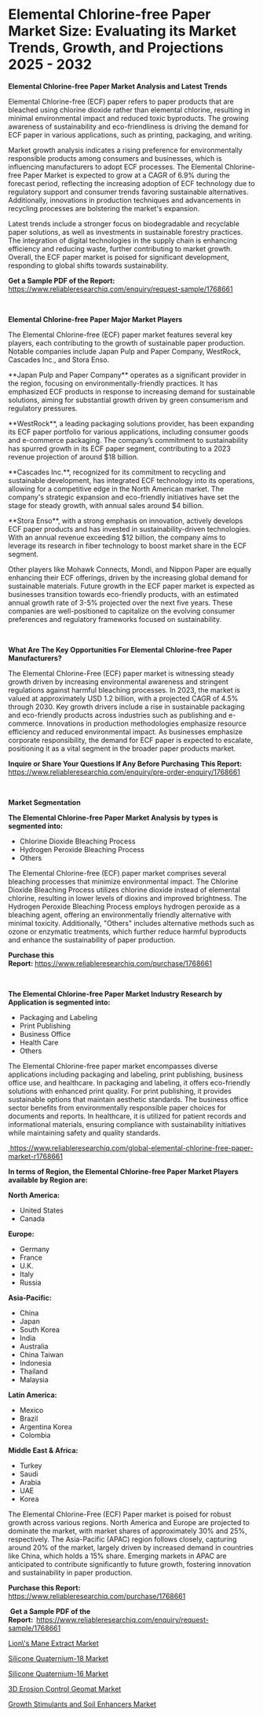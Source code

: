 <p><h1>Elemental Chlorine-free Paper Market Size: Evaluating its Market Trends, Growth, and Projections 2025 - 2032</h1></p><p><strong>Elemental Chlorine-free Paper Market Analysis and Latest Trends</strong></p>
<p><p>Elemental Chlorine-free (ECF) paper refers to paper products that are bleached using chlorine dioxide rather than elemental chlorine, resulting in minimal environmental impact and reduced toxic byproducts. The growing awareness of sustainability and eco-friendliness is driving the demand for ECF paper in various applications, such as printing, packaging, and writing. </p><p>Market growth analysis indicates a rising preference for environmentally responsible products among consumers and businesses, which is influencing manufacturers to adopt ECF processes. The Elemental Chlorine-free Paper Market is expected to grow at a CAGR of 6.9% during the forecast period, reflecting the increasing adoption of ECF technology due to regulatory support and consumer trends favoring sustainable alternatives. Additionally, innovations in production techniques and advancements in recycling processes are bolstering the market's expansion. </p><p>Latest trends include a stronger focus on biodegradable and recyclable paper solutions, as well as investments in sustainable forestry practices. The integration of digital technologies in the supply chain is enhancing efficiency and reducing waste, further contributing to market growth. Overall, the ECF paper market is poised for significant development, responding to global shifts towards sustainability.</p></p>
<p><strong>Get a Sample PDF of the Report:&nbsp;</strong> <a href="https://www.reliableresearchiq.com/enquiry/request-sample/1768661?utm_campaign=1129&utm_medium=2&utm_source=Github&utm_content=ia&utm_term=03042025&utm_id=elemental-chlorine-free-paper">https://www.reliableresearchiq.com/enquiry/request-sample/1768661</a></p>
<p>&nbsp;</p>
<p><strong>Elemental Chlorine-free Paper Major Market Players</strong></p>
<p><p>The Elemental Chlorine-free (ECF) paper market features several key players, each contributing to the growth of sustainable paper production. Notable companies include Japan Pulp and Paper Company, WestRock, Cascades Inc., and Stora Enso.</p><p>**Japan Pulp and Paper Company** operates as a significant provider in the region, focusing on environmentally-friendly practices. It has emphasized ECF products in response to increasing demand for sustainable solutions, aiming for substantial growth driven by green consumerism and regulatory pressures.</p><p>**WestRock**, a leading packaging solutions provider, has been expanding its ECF paper portfolio for various applications, including consumer goods and e-commerce packaging. The company’s commitment to sustainability has spurred growth in its ECF paper segment, contributing to a 2023 revenue projection of around $18 billion.</p><p>**Cascades Inc.**, recognized for its commitment to recycling and sustainable development, has integrated ECF technology into its operations, allowing for a competitive edge in the North American market. The company's strategic expansion and eco-friendly initiatives have set the stage for steady growth, with annual sales around $4 billion.</p><p>**Stora Enso**, with a strong emphasis on innovation, actively develops ECF paper products and has invested in sustainability-driven technologies. With an annual revenue exceeding $12 billion, the company aims to leverage its research in fiber technology to boost market share in the ECF segment.</p><p>Other players like Mohawk Connects, Mondi, and Nippon Paper are equally enhancing their ECF offerings, driven by the increasing global demand for sustainable materials. Future growth in the ECF paper market is expected as businesses transition towards eco-friendly products, with an estimated annual growth rate of 3-5% projected over the next five years. These companies are well-positioned to capitalize on the evolving consumer preferences and regulatory frameworks focused on sustainability.</p></p>
<p>&nbsp;</p>
<p><strong>What Are The Key Opportunities For Elemental Chlorine-free Paper Manufacturers?</strong></p>
<p><p>The Elemental Chlorine-Free (ECF) paper market is witnessing steady growth driven by increasing environmental awareness and stringent regulations against harmful bleaching processes. In 2023, the market is valued at approximately USD 1.2 billion, with a projected CAGR of 4.5% through 2030. Key growth drivers include a rise in sustainable packaging and eco-friendly products across industries such as publishing and e-commerce. Innovations in production methodologies emphasize resource efficiency and reduced environmental impact. As businesses emphasize corporate responsibility, the demand for ECF paper is expected to escalate, positioning it as a vital segment in the broader paper products market.</p></p>
<p><strong>Inquire or Share Your Questions If Any Before Purchasing This Report:</strong> <a href="https://www.reliableresearchiq.com/enquiry/pre-order-enquiry/1768661?utm_campaign=1129&utm_medium=2&utm_source=Github&utm_content=ia&utm_term=03042025&utm_id=elemental-chlorine-free-paper">https://www.reliableresearchiq.com/enquiry/pre-order-enquiry/1768661</a></p>
<p>&nbsp;</p>
<p><strong>Market Segmentation</strong></p>
<p><strong>The Elemental Chlorine-free Paper Market Analysis by types is segmented into:</strong></p>
<p><ul><li>Chlorine Dioxide Bleaching Process</li><li>Hydrogen Peroxide Bleaching Process</li><li>Others</li></ul></p>
<p><p>The Elemental Chlorine-free (ECF) paper market comprises several bleaching processes that minimize environmental impact. The Chlorine Dioxide Bleaching Process utilizes chlorine dioxide instead of elemental chlorine, resulting in lower levels of dioxins and improved brightness. The Hydrogen Peroxide Bleaching Process employs hydrogen peroxide as a bleaching agent, offering an environmentally friendly alternative with minimal toxicity. Additionally, "Others" includes alternative methods such as ozone or enzymatic treatments, which further reduce harmful byproducts and enhance the sustainability of paper production.</p></p>
<p><strong>Purchase this Report:&nbsp;</strong><a href="https://www.reliableresearchiq.com/purchase/1768661?utm_campaign=1129&utm_medium=2&utm_source=Github&utm_content=ia&utm_term=03042025&utm_id=elemental-chlorine-free-paper">https://www.reliableresearchiq.com/purchase/1768661</a></p>
<p>&nbsp;</p>
<p><strong>The Elemental Chlorine-free Paper Market Industry Research by Application is segmented into:</strong></p>
<p><ul><li>Packaging and Labeling</li><li>Print Publishing</li><li>Business Office</li><li>Health Care</li><li>Others</li></ul></p>
<p><p>The Elemental Chlorine-free paper market encompasses diverse applications including packaging and labeling, print publishing, business office use, and healthcare. In packaging and labeling, it offers eco-friendly solutions with enhanced print quality. For print publishing, it provides sustainable options that maintain aesthetic standards. The business office sector benefits from environmentally responsible paper choices for documents and reports. In healthcare, it is utilized for patient records and informational materials, ensuring compliance with sustainability initiatives while maintaining safety and quality standards.</p></p>
<p><a href="https://www.reliableresearchiq.com/global-elemental-chlorine-free-paper-market-r1768661?utm_campaign=1129&utm_medium=2&utm_source=Github&utm_content=ia&utm_term=03042025&utm_id=elemental-chlorine-free-paper">&nbsp;https://www.reliableresearchiq.com/global-elemental-chlorine-free-paper-market-r1768661</a></p>
<p><strong>In terms of Region, the Elemental Chlorine-free Paper Market Players available by Region are:</strong></p>
<p>
    <p> <strong> North America: </strong>
        <ul>
            <li>United States</li>
            <li>Canada</li>
        </ul>
        </p> 
    <p> <strong> Europe: </strong>
        <ul>
            <li>Germany</li>
            <li>France</li>
            <li>U.K.</li>
            <li>Italy</li>
            <li>Russia</li>
        </ul>
        </p> 
    <p> <strong> Asia-Pacific: </strong>
        <ul>
            <li>China</li>
            <li>Japan</li>
            <li>South Korea</li>
            <li>India</li>
            <li>Australia</li>
            <li>China Taiwan</li>
            <li>Indonesia</li>
            <li>Thailand</li>
            <li>Malaysia</li>
        </ul>
        </p> 
    <p> <strong> Latin America: </strong>
        <ul>
            <li>Mexico</li>
            <li>Brazil</li>
            <li>Argentina Korea</li>
            <li>Colombia</li>
        </ul>
        </p> 
    <p> <strong> Middle East & Africa: </strong>
        <ul>
            <li>Turkey</li>
            <li>Saudi</li>
            <li>Arabia</li>
            <li>UAE</li>
            <li>Korea</li>
        </ul>
    </p>
    </p>
<p><p>The Elemental Chlorine-Free (ECF) Paper market is poised for robust growth across various regions. North America and Europe are projected to dominate the market, with market shares of approximately 30% and 25%, respectively. The Asia-Pacific (APAC) region follows closely, capturing around 20% of the market, largely driven by increased demand in countries like China, which holds a 15% share. Emerging markets in APAC are anticipated to contribute significantly to future growth, fostering innovation and sustainability in paper production.</p></p>
<p><strong>Purchase this Report: </strong><a href="https://www.reliableresearchiq.com/purchase/1768661?utm_campaign=1129&utm_medium=2&utm_source=Github&utm_content=ia&utm_term=03042025&utm_id=elemental-chlorine-free-paper">https://www.reliableresearchiq.com/purchase/1768661</a></p>
<p>&nbsp;<strong>Get a Sample PDF of the Report:&nbsp;&nbsp;</strong><a href="https://www.reliableresearchiq.com/enquiry/request-sample/1768661?utm_campaign=1129&utm_medium=2&utm_source=Github&utm_content=ia&utm_term=03042025&utm_id=elemental-chlorine-free-paper">https://www.reliableresearchiq.com/enquiry/request-sample/1768661</a></p>
<p><strong></strong></p>
<p><p><a href="https://github.com/brinnoifon/Market-Research-Report-List-1/blob/main/lions-mane-extract-market.md?utm_campaign=1129&utm_medium=2&utm_source=Github&utm_content=ia&utm_term=03042025&utm_id=elemental-chlorine-free-paper">Lion\'s Mane Extract Market</a></p><p><a href="https://github.com/sulvantomppa/Market-Research-Report-List-1/blob/main/silicone-quaternium-18-market.md?utm_campaign=1129&utm_medium=2&utm_source=Github&utm_content=ia&utm_term=03042025&utm_id=elemental-chlorine-free-paper">Silicone Quaternium-18 Market</a></p><p><a href="https://github.com/trenkkwasek84/Market-Research-Report-List-1/blob/main/silicone-quaternium-16-market.md?utm_campaign=1129&utm_medium=2&utm_source=Github&utm_content=ia&utm_term=03042025&utm_id=elemental-chlorine-free-paper">Silicone Quaternium-16 Market</a></p><p><a href="https://github.com/iwanesucices/Market-Research-Report-List-1/blob/main/3d-erosion-control-geomat-market.md?utm_campaign=1129&utm_medium=2&utm_source=Github&utm_content=ia&utm_term=03042025&utm_id=elemental-chlorine-free-paper">3D Erosion Control Geomat Market</a></p><p><a href="https://github.com/snapetylerho/Market-Research-Report-List-1/blob/main/growth-stimulants-and-soil-enhancers-market.md?utm_campaign=1129&utm_medium=2&utm_source=Github&utm_content=ia&utm_term=03042025&utm_id=elemental-chlorine-free-paper">Growth Stimulants and Soil Enhancers Market</a></p></p>